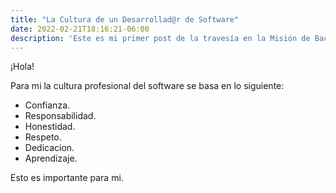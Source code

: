```yaml
---
title: "La Cultura de un Desarrollad@r de Software"
date: 2022-02-21T18:16:21-06:00
description: 'Este es mi primer post de la travesía en la Misión de Backend con Node JS de Launch X.'
---
```


¡Hola!

Para mi la cultura profesional del software se basa en lo siguiente:

- Confianza.
- Responsabilidad.
- Honestidad.
- Respeto.
- Dedicacion.
- Aprendizaje.

Esto es importante para mi.
